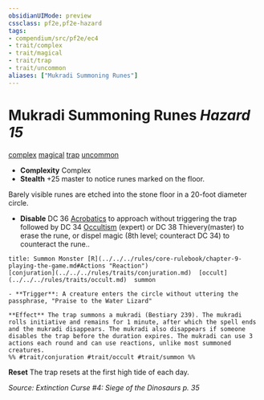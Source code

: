 ```yaml
---
obsidianUIMode: preview
cssclass: pf2e,pf2e-hazard
tags:
- compendium/src/pf2e/ec4
- trait/complex
- trait/magical
- trait/trap
- trait/uncommon
aliases: ["Mukradi Summoning Runes"]
---
```

# Mukradi Summoning Runes *Hazard 15*  
[complex](../../../rules/traits/complex.md)  [magical](../../../rules/traits/magical.md)  [trap](../../../rules/traits/trap.md)  [uncommon](../../../rules/traits/uncommon.md)  

- **Complexity** Complex
- **Stealth** +25 master to notice runes marked on the floor.  

Barely visible runes are etched into the stone floor in a 20-foot diameter circle.

- **Disable** DC 36 [Acrobatics](../../skills.md#Acrobatics) to approach without triggering the trap followed by DC 34 [Occultism](../../skills.md#Occultism) (expert) or DC 38 Thievery(master) to erase the rune, or dispel magic (8th level; counteract DC 34) to counteract the rune..  
     
```ad-embed-ability
title: Summon Monster [R](../../../rules/core-rulebook/chapter-9-playing-the-game.md#Actions "Reaction")
[conjuration](../../../rules/traits/conjuration.md)  [occult](../../../rules/traits/occult.md)  summon  

- **Trigger**: A creature enters the circle without uttering the passphrase, "Praise to the Water Lizard"

**Effect** The trap summons a mukradi (Bestiary 239). The mukradi rolls initiative and remains for 1 minute, after which the spell ends and the mukradi disappears. The mukradi also disappears if someone disables the trap before the duration expires. The mukradi can use 3 actions each round and can use reactions, unlike most summoned creatures.  
%% #trait/conjuration #trait/occult #trait/summon %%
```

**Reset** The trap resets at the first high tide of each day.  

*Source: Extinction Curse #4: Siege of the Dinosaurs p. 35*

